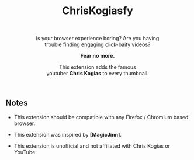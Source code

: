 <div align = center >

# ChrisKogiasfy

<br>

Is your browser experience boring? Are you having  
trouble finding engaging click-baity videos?

**Fear no more.**

This extension adds the famous  
youtuber **Chris Kogias** to every thumbnail.

</div>

<br>

## Notes

-   This extension should be compatible with any Firefox / Chromium based browser.

-   This extension was inspired by **[MagicJinn]**.

-   This extension is unofficial and not affiliated with Chris Kogias or YouTube.

[Original Repository]: https://github.com/MagicJinn/MrBeastify-Youtube
